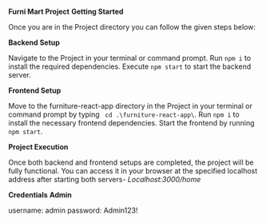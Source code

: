 **Furni Mart Project**
**Getting Started**

Once you are in the Project directory you can follow the given steps below:

**Backend Setup**

Navigate to the Project in your terminal or command prompt.
Run ```npm i``` to install the required dependencies.
Execute ```npm start``` to start the backend server.


**Frontend Setup**

Move to the furniture-react-app directory in the Project in your terminal or command prompt by typing ``` cd .\furniture-react-app\```.
Run ```npm i``` to install the necessary frontend dependencies.
Start the frontend by running ```npm start```.


**Project Execution**

Once both backend and frontend setups are completed, the project will be fully functional. You can access it in your browser at the specified localhost address after starting both servers- *Localhost:3000/home*


**Credentials**
**Admin**

username: admin
password: Admin123!
